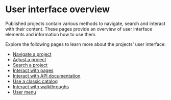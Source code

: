 # User interface overview

Published projects contain various methods to navigate, search and interact with their content.
These pages provide an overview of user interface elements and information how to use them.

Explore the following pages to learn more about the projects' user interface:

- [Navigate a project](./navigate-project.md)
- [Adjust a project](./adjust-project.md)
- [Search a project](./use-search.md)
- [Interact with pages](./interact-with-pages.md)
- [Interact with API documentation](./interact-with-api.md)
- [Use a classic catalog](./use-classic-catalog.md)
- [Interact with walkthroughs](./interact-with-walkthroughs.md)
- [User menu](./user-menu.md)

